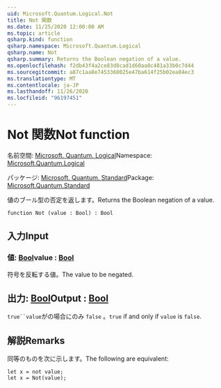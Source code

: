 ```yaml
---
uid: Microsoft.Quantum.Logical.Not
title: Not 関数
ms.date: 11/25/2020 12:00:00 AM
ms.topic: article
qsharp.kind: function
qsharp.namespace: Microsoft.Quantum.Logical
qsharp.name: Not
qsharp.summary: Returns the Boolean negation of a value.
ms.openlocfilehash: f2db43f4a2ce83d8cad1d60aa8c481a33b0c7d44
ms.sourcegitcommit: a87c1aa8e7453360025e47ba614f25b02ea84ec3
ms.translationtype: MT
ms.contentlocale: ja-JP
ms.lasthandoff: 11/26/2020
ms.locfileid: "96197451"
---
```

# <a name="not-function"></a><span data-ttu-id="9cbed-102">Not 関数</span><span class="sxs-lookup"><span data-stu-id="9cbed-102">Not function</span></span>

<span data-ttu-id="9cbed-103">名前空間: [Microsoft. Quantum. Logical](xref:Microsoft.Quantum.Logical)</span><span class="sxs-lookup"><span data-stu-id="9cbed-103">Namespace: [Microsoft.Quantum.Logical](xref:Microsoft.Quantum.Logical)</span></span>

<span data-ttu-id="9cbed-104">パッケージ: [Microsoft. Quantum. Standard](https://nuget.org/packages/Microsoft.Quantum.Standard)</span><span class="sxs-lookup"><span data-stu-id="9cbed-104">Package: [Microsoft.Quantum.Standard](https://nuget.org/packages/Microsoft.Quantum.Standard)</span></span>


<span data-ttu-id="9cbed-105">値のブール型の否定を返します。</span><span class="sxs-lookup"><span data-stu-id="9cbed-105">Returns the Boolean negation of a value.</span></span>

```qsharp
function Not (value : Bool) : Bool
```


## <a name="input"></a><span data-ttu-id="9cbed-106">入力</span><span class="sxs-lookup"><span data-stu-id="9cbed-106">Input</span></span>

### <a name="value--bool"></a><span data-ttu-id="9cbed-107">値: [Bool](xref:microsoft.quantum.lang-ref.bool)</span><span class="sxs-lookup"><span data-stu-id="9cbed-107">value : [Bool](xref:microsoft.quantum.lang-ref.bool)</span></span>

<span data-ttu-id="9cbed-108">符号を反転する値。</span><span class="sxs-lookup"><span data-stu-id="9cbed-108">The value to be negated.</span></span>



## <a name="output--bool"></a><span data-ttu-id="9cbed-109">出力: [Bool](xref:microsoft.quantum.lang-ref.bool)</span><span class="sxs-lookup"><span data-stu-id="9cbed-109">Output : [Bool](xref:microsoft.quantum.lang-ref.bool)</span></span>

<span data-ttu-id="9cbed-110">`true``value`がの場合にのみ `false` 。</span><span class="sxs-lookup"><span data-stu-id="9cbed-110">`true` if and only if `value` is `false`.</span></span>

## <a name="remarks"></a><span data-ttu-id="9cbed-111">解説</span><span class="sxs-lookup"><span data-stu-id="9cbed-111">Remarks</span></span>

<span data-ttu-id="9cbed-112">同等のものを次に示します。</span><span class="sxs-lookup"><span data-stu-id="9cbed-112">The following are equivalent:</span></span>

```Q#
let x = not value;
let x = Not(value);
```